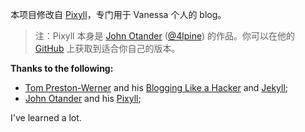本项目修改自 [Pixyll](http://www.pixyll.com)，专门用于 Vanessa 个人的 blog。

> 注：Pixyll 本身是 [John Otander](http://johnotander.com) ([@4lpine](https://twitter.com/4lpine)) 的作品。你可以在他的 [GitHub](https://github.com/jekyll/jekyll) 上获取到适合你自己的版本。

**Thanks to the following:**

* [Tom Preston-Werner](http://tom.preston-werner.com) and his [Blogging Like a Hacker](http://tom.preston-werner.com/2008/11/17/blogging-like-a-hacker.html) and [Jekyll](http://jekyllrb.com);
* [John Otander](http://johnotander.com) and his [Pixyll](http://www.pixyll.com);

I've learned a lot.
